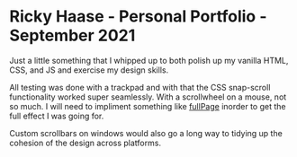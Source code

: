 # Ricky Haase - Personal Portfolio - September 2021

Just a little something that I whipped up to both polish up my vanilla HTML, CSS, and JS and exercise my design skills.

All testing was done with a trackpad and with that the CSS snap-scroll functionality worked super seamlessly. With a scrollwheel on a mouse, not so much. I will need to impliment something like [fullPage](https://alvarotrigo.com/fullPage/) inorder to get the full effect I was going for.

Custom scrollbars on windows would also go a long way to tidying up the cohesion of the design across platforms.